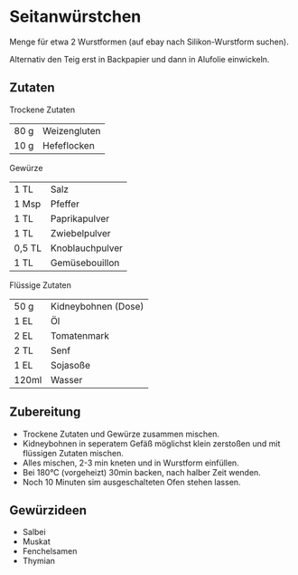 # Seitanwürstchen

Menge für etwa 2 Wurstformen (auf ebay nach Silikon-Wurstform suchen).

Alternativ den Teig erst in Backpapier und dann in Alufolie einwickeln.

## Zutaten

Trockene Zutaten

|  |  |
| --- | --- |
| 80 g | Weizengluten |
| 10 g | Hefeflocken |

Gewürze

|  |  |
| --- | --- |
| 1 TL | Salz |
| 1 Msp | Pfeffer |
| 1 TL | Paprikapulver |
| 1 TL | Zwiebelpulver |
| 0,5 TL | Knoblauchpulver |
| 1 TL | Gemüsebouillon |

Flüssige Zutaten

|  |  |
| --- | --- |
| 50 g | Kidneybohnen (Dose) |
| 1 EL | Öl |
| 2 EL | Tomatenmark |
| 2 TL | Senf |
| 1 EL | Sojasoße |
| 120ml | Wasser |

## Zubereitung

- Trockene Zutaten und Gewürze zusammen mischen.
- Kidneybohnen in seperatem Gefäß möglichst klein zerstoßen und mit flüssigen Zutaten mischen.
- Alles mischen, 2-3 min kneten und in Wurstform einfüllen.
- Bei 180°C (vorgeheizt) 30min backen, nach halber Zeit wenden.
- Noch 10 Minuten sim ausgeschalteten Ofen stehen lassen.

## Gewürzideen

- Salbei
- Muskat
- Fenchelsamen
- Thymian
